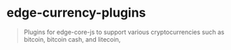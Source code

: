 # edge-currency-plugins 

> Plugins for edge-core-js to support various cryptocurrencies such as bitcoin, bitcoin cash, and litecoin, 
